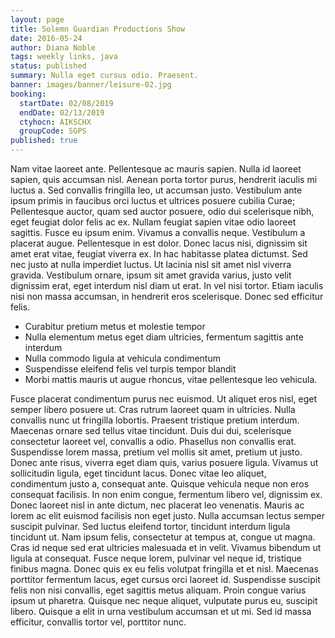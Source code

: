 ```yaml
---
layout: page
title: Solemn Guardian Productions Show
date: 2016-05-24
author: Diana Noble
tags: weekly links, java
status: published
summary: Nulla eget cursus odio. Praesent.
banner: images/banner/leisure-02.jpg
booking:
  startDate: 02/08/2019
  endDate: 02/13/2019
  ctyhocn: AIKSCHX
  groupCode: SGPS
published: true
---
```

Nam vitae laoreet ante. Pellentesque ac mauris sapien. Nulla id laoreet sapien, quis accumsan nisl. Aenean porta tortor purus, hendrerit iaculis mi luctus a. Sed convallis fringilla leo, ut accumsan justo. Vestibulum ante ipsum primis in faucibus orci luctus et ultrices posuere cubilia Curae; Pellentesque auctor, quam sed auctor posuere, odio dui scelerisque nibh, eget feugiat dolor felis ac ex. Nullam feugiat sapien vitae odio laoreet sagittis. Fusce eu ipsum enim. Vivamus a convallis neque.
Vestibulum a placerat augue. Pellentesque in est dolor. Donec lacus nisi, dignissim sit amet erat vitae, feugiat viverra ex. In hac habitasse platea dictumst. Sed nec justo at nulla imperdiet luctus. Ut lacinia nisl sit amet nisl viverra gravida. Vestibulum ornare, ipsum sit amet gravida varius, justo velit dignissim erat, eget interdum nisl diam ut erat. In vel nisi tortor. Etiam iaculis nisi non massa accumsan, in hendrerit eros scelerisque. Donec sed efficitur felis.

* Curabitur pretium metus et molestie tempor
* Nulla elementum metus eget diam ultricies, fermentum sagittis ante interdum
* Nulla commodo ligula at vehicula condimentum
* Suspendisse eleifend felis vel turpis tempor blandit
* Morbi mattis mauris ut augue rhoncus, vitae pellentesque leo vehicula.

Fusce placerat condimentum purus nec euismod. Ut aliquet eros nisl, eget semper libero posuere ut. Cras rutrum laoreet quam in ultricies. Nulla convallis nunc ut fringilla lobortis. Praesent tristique pretium interdum. Maecenas ornare sed tellus vitae tincidunt. Duis dui dui, scelerisque consectetur laoreet vel, convallis a odio. Phasellus non convallis erat. Suspendisse lorem massa, pretium vel mollis sit amet, pretium ut justo. Donec ante risus, viverra eget diam quis, varius posuere ligula. Vivamus ut sollicitudin ligula, eget tincidunt lacus. Donec vitae leo aliquet, condimentum justo a, consequat ante. Quisque vehicula neque non eros consequat facilisis.
In non enim congue, fermentum libero vel, dignissim ex. Donec laoreet nisl in ante dictum, nec placerat leo venenatis. Mauris ac lorem ac elit euismod facilisis non eget justo. Nulla accumsan lectus semper suscipit pulvinar. Sed luctus eleifend tortor, tincidunt interdum ligula tincidunt ut. Nam ipsum felis, consectetur at tempus at, congue ut magna. Cras id neque sed erat ultricies malesuada et in velit. Vivamus bibendum ut ligula at consequat. Fusce neque lorem, pulvinar vel neque id, tristique finibus magna. Donec quis ex eu felis volutpat fringilla et et nisl. Maecenas porttitor fermentum lacus, eget cursus orci laoreet id. Suspendisse suscipit felis non nisi convallis, eget sagittis metus aliquam. Proin congue varius ipsum ut pharetra. Quisque nec neque aliquet, vulputate purus eu, suscipit libero. Quisque a elit in urna vestibulum accumsan et ut mi. Sed id massa efficitur, convallis tortor vel, porttitor nunc.
